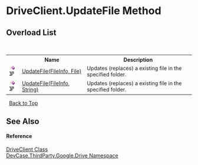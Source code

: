 # DriveClient.UpdateFile Method 
 


## Overload List
&nbsp;<table><tr><th></th><th>Name</th><th>Description</th></tr><tr><td>![Public method](media/pubmethod.gif "Public method")![Code example](media/CodeExample.png "Code example")</td><td><a href="M_DevCase_ThirdParty_Google_Drive_DriveClient_UpdateFile">UpdateFile(FileInfo, File)</a></td><td>
Updates (replaces) a existing file in the specified folder.</td></tr><tr><td>![Public method](media/pubmethod.gif "Public method")![Code example](media/CodeExample.png "Code example")</td><td><a href="M_DevCase_ThirdParty_Google_Drive_DriveClient_UpdateFile_1">UpdateFile(FileInfo, String)</a></td><td>
Updates (replaces) a existing file in the specified folder.</td></tr></table>&nbsp;
<a href="#driveclient.updatefile-method">Back to Top</a>

## See Also


#### Reference
<a href="T_DevCase_ThirdParty_Google_Drive_DriveClient">DriveClient Class</a><br /><a href="N_DevCase_ThirdParty_Google_Drive">DevCase.ThirdParty.Google.Drive Namespace</a><br />